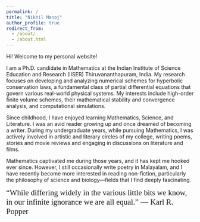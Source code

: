 ```yaml
---
permalink: /
title: "Nikhil Manoj"
author_profile: true
redirect_from: 
  - /about/
  - /about.html
---
```

Hi! Welcome to my personal website!

I am a Ph.D. candidate in Mathematics at the Indian Institute of Science Education and Research (IISER) Thiruvananthapuram, India. My research focuses on developing and analyzing numerical schemes for hyperbolic conservation laws, a fundamental class of partial differential equations that govern various real-world physical systems. My interests include high-order finite volume schemes, their mathematical stability and convergence analysis, and computational simulations.

Since childhood, I have enjoyed learning Mathematics, Science, and Literature. I was an avid reader growing up and once dreamed of becoming a writer. During my undergraduate years, while pursuing Mathematics, I was actively involved in artistic and literary circles of my college, writing poems, stories and movie reviews and engaging in discussions on literature and films.

Mathematics captivated me during those years, and it has kept me hooked ever since. However, I still occasionally write poetry in Malayalam, and I have recently become more interested in reading non-fiction, particularly the philosophy of science and biology—fields that I find deeply fascinating.




<span style="font-family: 'Brush Script MT', cursive; font-size: 1.5em;">
“While differing widely in the various little bits we know, in our infinite ignorance we are all equal.”
― Karl R. Popper </span> 
